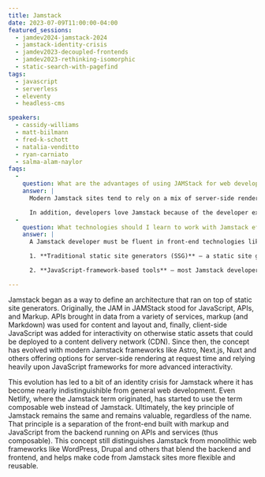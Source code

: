 ```yaml
---
title: Jamstack
date: 2023-07-09T11:00:00-04:00
featured_sessions:
  - jamdev2024-jamstack-2024
  - jamstack-identity-crisis
  - jamdev2023-decoupled-frontends
  - jamdev2023-rethinking-isomorphic
  - static-search-with-pagefind
tags:
  - javascript
  - serverless
  - eleventy
  - headless-cms

speakers:
  - cassidy-williams
  - matt-biilmann
  - fred-k-schott
  - natalia-venditto
  - ryan-carniato
  - salma-alam-naylor
faqs:      
  -
    question: What are the advantages of using JAMStack for web development?
    answer: |
      Modern Jamstack sites tend to rely on a mix of server-side rendering, using serverless (aka lamba) functions deployed to the cloud or even the edge, and static rendering, wherein the assets are created at build time and deployed to a CDN. Jamstack server-rendering encapsulates the data access necessary for the page to render into distinct functions, making the code easier to maintain and more portable/reusable. Meanwhile, static rendering (aka pre-rendering) delivers purely static assets to the edge that are incredibly fast and secure.

      In addition, developers love Jamstack because of the developer experience and customizability. Rather than shoehorning their code within the confines of a monolithic framework, Jamstack tools are generally un-opinionated to how the front-end is built while offering the tools developers need to make creating these front-ends easier.
  -
    question: What technologies should I learn to work with Jamstack effectively?
    answer: |
      A Jamstack developer must be fluent in front-end technologies like HTML, CSS and JavaScript. Most Jamstack developers start with a framework. There are two types of frameworks:

      1. **Traditional static site generators (SSG)** – a static site generator like Eleventy or Hugo focuses on making it easy to dynamically build the assets for a site and deploy them to a CDN. This doesn't mean the site's generated by an SSG are static, as they can use a combination of JavaScript on the client-side and APIs on the server to add interactivity and dynamic content. Plus, modern SSGs are incredibly fast, making re-rendering the site, even multiple times per day, efficient.

      2. **JavaScript-framework-based tools** – most Jamstack developers use a tool based upon one of the popular JavaScript frameworks like React or Vue. These include tools like Next.js, Nuxt and Gatsby. These are full stack JavaScript tools wherein both the client-side and the server-side of the application are built using the framework. For example, Next.js sites rely on React for both the client-side interactivity and the server-side rendering. However, recently some new tools have emerged that don't rely exclusively on the major frameworks. These include tools like Astro, SolidState and SvelteKit that either allow you to blend multiple frameworks for components (like Astro) or use new frameworks and techniques to offer a different approach to Jamstack development.

---
```


Jamstack began as a way to define an architecture that ran on top of static site generators. Originally, the JAM in JAMStack stood for JavaScript, APIs, and Markup. APIs brought in data from a variety of services, markup (and Markdown) was used for content and layout and, finally, client-side JavaScript was added for interactivity on otherwise static assets that could be deployed to a content delivery network (CDN). Since then, the concept has evolved with modern Jamstack frameworks like Astro, Next.js, Nuxt and others offering options for server-side rendering at request time and relying heavily upon JavaScript frameworks for more advanced interactivity.

This evolution has led to a bit of an identity crisis for Jamstack where it has become nearly indistinguishible from general web development. Even Netlify, where the Jamstack term originated, has started to use the term composable web instead of Jamstack. Ultimately, the key principle of Jamstack remains the same and remains valuable, regardless of the name. That principle is a separation of the front-end built with markup and JavaScript from the backend running on APIs and services (thus composable). This concept still distinguishes Jamstack from monolithic web frameworks like WordPress, Drupal and others that blend the backend and frontend, and helps make code from Jamstack sites more flexible and reusable.